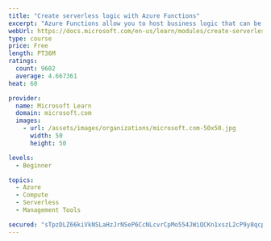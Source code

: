 ```yaml
---
title: "Create serverless logic with Azure Functions"
excerpt: "Azure Functions allow you to host business logic that can be executed without managing or provisioning server infrastructure"
webUrl: https://docs.microsoft.com/en-us/learn/modules/create-serverless-logic-with-azure-functions/
type: course
price: Free
length: PT36M
ratings:
  count: 9602
  average: 4.667361
heat: 60

provider:
  name: Microsoft Learn
  domain: microsoft.com
  images:
    - url: /assets/images/organizations/microsoft.com-50x50.jpg
      width: 50
      height: 50

levels:
  - Beginner

topics:
  - Azure
  - Compute
  - Serverless
  - Management Tools

secured: "sTpzDLZ66kiVkNSLaHzJrNSeP6CcNLcvrCpMo554JWiQCKn1xszL2cP9y8qcpePaBHqFCdRg2UB7Zlto5++PoRb2Tgcb5ZRUVy2/cL7p6LX+JZyTf2fo3TXX5m0w3WCquD5tMHti4m+JfGp/Xx2gk8Fl61qrH1SxuOR+tJ4kULTAsv6UJrww1HjCr7Sp877LNOiIKK327pJcpFsZ4KV2snDF8wRoBK0iISoXPZZe39PRXUvhmrZIWxIfaZFBM9h/8R+WMwNkSyv42SqLpgH+nRkWfbNbiErikyZitCX0feHisqTen3s1wOze+haifi86VdzKjT83M3LJncF1N3I8x3LIItEEX4+IqzAiyaj2uuYx/ysqs5sKBvHlO4X1lX1HOsQP9bt82HdNCENSTIYw8DOrVsn6qTZo0VkiFOZB5ME=;gTykfbtOmh3/loI0vHvIeA=="
---
```


